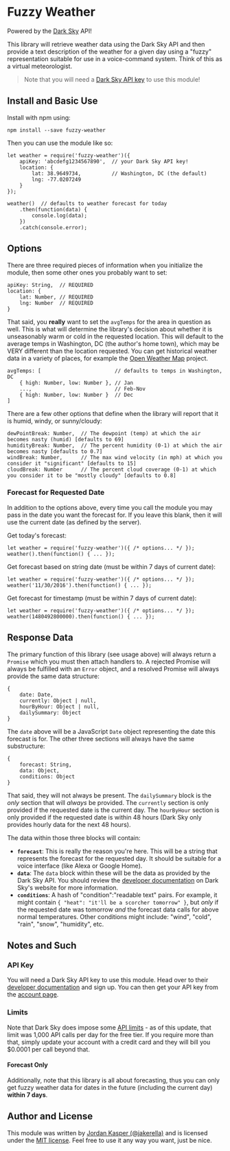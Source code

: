 
# Fuzzy Weather

Powered by the [Dark Sky](https://darksky.net/) API!

This library will retrieve weather data using the Dark Sky API and then provide
a text description of the weather for a given day using a "fuzzy" representation
suitable for use in a voice-command system. Think of this as a virtual
meteorologist.

> Note that you will need a [Dark Sky API key](https://darksky.net/dev/) to use this module!

## Install and Basic Use

Install with npm using:

`npm install --save fuzzy-weather`

Then you can use the module like so:

```
let weather = require('fuzzy-weather')({
    apiKey: 'abcdefg1234567890',  // your Dark Sky API key!
    location: {
        lat: 38.9649734,          // Washington, DC (the default)
        lng: -77.0207249
    }
});

weather()  // defaults to weather forecast for today
    .then(function(data) {
        console.log(data);
    })
    .catch(console.error);
```

## Options

There are three required pieces of information when you initialize the module,
then some other ones you probably want to set:

```
apiKey: String,  // REQUIRED
location: {
    lat: Number, // REQUIRED
    lng: Number  // REQUIRED
}
```

That said, you **really** want to set the `avgTemps` for the area in question as well.
This is what will determine the library's decision about whether it is unseasonably
warm or cold in the requested location. This will default to the average temps in
Washington, DC (the author's home town), which may be VERY different than the
location requested. You can get historical weather data in a variety of places, for
example the [Open Weather Map](https://openweathermap.org/history) project.

```
avgTemps: [                        // defaults to temps in Washington, DC
    { high: Number, low: Number }, // Jan
    ...,                           // Feb-Nov
    { high: Number, low: Number }  // Dec
]
```

There are a few other options that define when the library will report that it is
humid, windy, or sunny/cloudy:

```
dewPointBreak: Number,  // The dewpoint (temp) at which the air becomes nasty (humid) [defaults to 69]
humidityBreak: Number,  // The percent humidity (0-1) at which the air becomes nasty [defaults to 0.7]
windBreak: Number,      // The max wind velocity (in mph) at which you consider it "significant" [defaults to 15]
cloudBreak: Number      // The percent cloud coverage (0-1) at which you consider it to be "mostly cloudy" [defaults to 0.8]
```

### Forecast for Requested Date

In addition to the options above, every time you call the module you may pass in
the date you want the forecast for. If you leave this blank, then it will use
the current date (as defined by the server).

Get today's forecast:

```
let weather = require('fuzzy-weather')({ /* options... */ });
weather().then(function() { ... });
```

Get forecast based on string date (must be within 7 days of current date):

```
let weather = require('fuzzy-weather')({ /* options... */ });
weather('11/30/2016').then(function() { ... });
```

Get forecast for timestamp (must be within 7 days of current date):

```
let weather = require('fuzzy-weather')({ /* options... */ });
weather(1480492800000).then(function() { ... });
```

## Response Data

The primary function of this library (see usage above) will always return a `Promise`
which you must then attach handlers to. A rejected Promise will always be fulfilled
with an `Error` object, and a resolved Promise will always provide the same data
structure:

```
{
    date: Date,
    currently: Object | null,
    hourByHour: Object | null,
    dailySummary: Object
}
```

The `date` above will be a JavaScript `Date` object representing the date this
forecast is for. The other three sections will always have the same substructure:

```
{
    forecast: String,
    data: Object,
    conditions: Object
}
```

That said, they will not always be present. The `dailySummary` block is the _only_
section that will _always_ be provided. The `currently` section is only provided
if the requested date is the current day. The `hourByHour` section is only provided
if the requested date is within 48 hours (Dark Sky only provides hourly data for
the next 48 hours).

The data within those three blocks will contain:

* **`forecast`**: This is really the reason you're here. This will be a string that
represents the forecast for the requested day. It should be suitable for a voice
interface (like Alexa or Google Home).
* **`data`**: The `data` block within these will be the data as provided by the
Dark Sky API. You should review the [developer documentation](https://darksky.net/dev/)
on Dark Sky's website for more information.
* **`conditions`**: A hash of "condition":"readable text" pairs. For example, it 
might contain `{ "heat": "it'll be a scorcher tomorrow" }`, but _only_ if the
requested date was tomorrow _and_ the forecast data calls for above normal temperatures.
Other conditions might include: "wind", "cold", "rain", "snow", "humidity", etc.

## Notes and Such

### API Key

You will need a Dark Sky API key to use this module. Head over to their
[developer documentation](https://darksky.net/dev/) and sign up. You can then
get your API key from the [account page](https://darksky.net/dev/account).

### Limits

Note that Dark Sky does impose some [API limits](https://darksky.net/dev/docs/faq) -
as of this update, that limit was 1,000 API calls per day for the free tier. If
you require more than that, simply update your account with a credit card and
they will bill you $0.0001 per call beyond that.

#### Forecast Only

Additionally, note that this library is all about forecasting, thus you can only
get fuzzy weather data for dates in the future (including the current day)
**within 7 days**.

## Author and License

This module was written by [Jordan Kasper (@jakerella)](https://github.com/jakerella) and is
licensed under the [MIT license](LICENSE). Feel free to use it any way you want,
just be nice.
